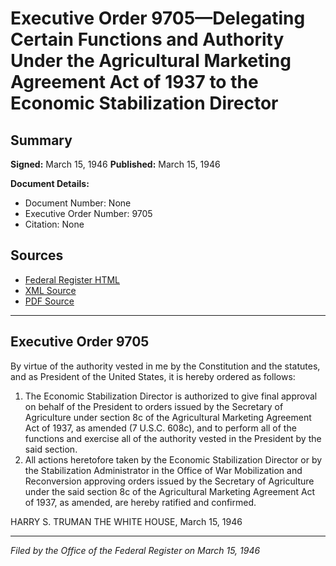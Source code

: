 # Executive Order 9705—Delegating Certain Functions and Authority Under the Agricultural Marketing Agreement Act of 1937 to the Economic Stabilization Director

## Summary

**Signed:** March 15, 1946
**Published:** March 15, 1946

**Document Details:**
- Document Number: None
- Executive Order Number: 9705
- Citation: None

## Sources
- [Federal Register HTML](https://www.presidency.ucsb.edu/documents/executive-order-9705-delegating-certain-functions-and-authority-under-the-agricultural)
- [XML Source](None)
- [PDF Source](None)

---

## Executive Order 9705

By virtue of the authority vested in me by the Constitution and the statutes, and as President of the United States, it is hereby ordered as follows:
1. The Economic Stabilization Director is authorized to give final approval on behalf of the President to orders issued by the Secretary of Agriculture under section 8c of the Agricultural Marketing Agreement Act of 1937, as amended (7 U.S.C. 608c), and to perform all of the functions and exercise all of the authority vested in the President by the said section.
2. All actions heretofore taken by the Economic Stabilization Director or by the Stabilization Administrator in the Office of War Mobilization and Reconversion approving orders issued by the Secretary of Agriculture under the said section 8c of the Agricultural Marketing Agreement Act of 1937, as amended, are hereby ratified and confirmed.

HARRY S. TRUMAN
THE WHITE HOUSE,
March 15, 1946

---

*Filed by the Office of the Federal Register on March 15, 1946*
